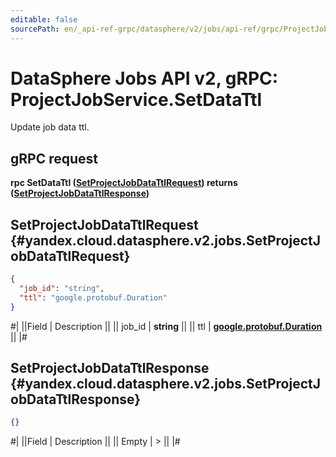 ```yaml
---
editable: false
sourcePath: en/_api-ref-grpc/datasphere/v2/jobs/api-ref/grpc/ProjectJob/setDataTtl.md
---
```


# DataSphere Jobs API v2, gRPC: ProjectJobService.SetDataTtl

Update job data ttl.

## gRPC request

**rpc SetDataTtl ([SetProjectJobDataTtlRequest](#yandex.cloud.datasphere.v2.jobs.SetProjectJobDataTtlRequest)) returns ([SetProjectJobDataTtlResponse](#yandex.cloud.datasphere.v2.jobs.SetProjectJobDataTtlResponse))**

## SetProjectJobDataTtlRequest {#yandex.cloud.datasphere.v2.jobs.SetProjectJobDataTtlRequest}

```json
{
  "job_id": "string",
  "ttl": "google.protobuf.Duration"
}
```

#|
||Field | Description ||
|| job_id | **string** ||
|| ttl | **[google.protobuf.Duration](https://developers.google.com/protocol-buffers/docs/reference/csharp/class/google/protobuf/well-known-types/duration)** ||
|#

## SetProjectJobDataTtlResponse {#yandex.cloud.datasphere.v2.jobs.SetProjectJobDataTtlResponse}

```json
{}
```

#|
||Field | Description ||
|| Empty | > ||
|#